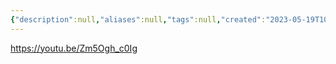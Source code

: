 ```yaml
---
{"description":null,"aliases":null,"tags":null,"created":"2023-05-19T10:56:25","updated":"2023-07-15T21:33:03","title":"The Shape of Infinity -- manifold garden","dg-publish":true,"permalink":"/docs/The Shape of Infinity -- manifold garden/","dgPassFrontmatter":true}
---
```


https://youtu.be/Zm5Ogh_c0Ig
